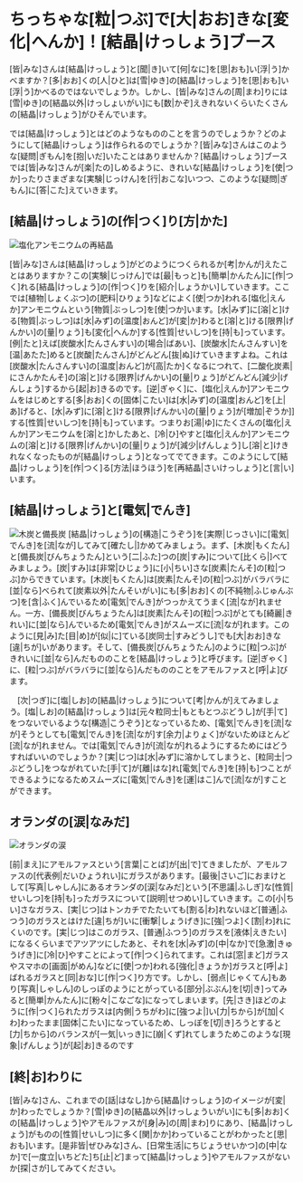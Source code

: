 # ちっちゃな[粒|つぶ]で[大|おお]きな[変化|へんか]！[結晶|けっしょう]ブース

[皆|みな]さんは[結晶|けっしょう]と[聞|き]いて[何|なに]を[思|おも]い[浮|う]かべますか？[多|おお]くの[人|ひと]は[雪|ゆき]の[結晶|けっしょう]を[思|おも]い[浮|う]かべるのではないでしょうか。しかし、[皆|みな]さんの[周|まわ]りには[雪|ゆき]の[結晶以外|けっしょいがい]にも[数|かぞ]えきれないくらいたくさんの[結晶|けっしょう]がひそんでいます。

では[結晶|けっしょう]とはどのようなもののことを言うのでしょうか？どのようにして[結晶|けっしょう]は作られるのでしょうか？[皆|みな]さんはこのような[疑問|ぎもん]を[抱|いだ]いたことはありませんか？[結晶|けっしょう]ブースでは[皆|みな]さんが[楽|たの]しめるように、きれいな[結晶|けっしょう]を[使|つか]ったりさまざまな[実験|じっけん]を[行|おこな]いつつ、このような[疑問|ぎもん]に[答|こた]えていきます。

## [結晶|けっしょう]の[作|つく]り[方|かた]

![塩化アンモニウムの再結晶](/img/crystal/再結晶.jpg)

[皆|みな]さんは[結晶|けっしょう]がどのようにつくられるか[考|かんが]えたことはありますか？この[実験|じっけん]では[最|もっと]も[簡単|かんたん]に[作|つく]れる[結晶|けっしょう]の[作|つく]りを[紹介|しょうかい]していきます。ここでは[植物|しょくぶつ]の[肥料|ひりょう]などによく[使|つか]われる[塩化|えんか]アンモニウムという[物質|ぶっしつ]を[使|つか]います。[水|みず]に[溶|と]ける[物質|ぶっしつ]は[水|みず]の[温度|おんど]が[変|か]わると[溶|と]ける[限界|げんかい]の[量|りょう]も[変化|へんか]する[性質|せいしつ]を[持|も]っています。[例|たと]えば[炭酸水|たんさんすい]の[場合|ばあい]、[炭酸水|たんさんすい]を[温|あたた]めると[炭酸|たんさん]がどんどん[抜|ぬ]けていきますよね。これは[炭酸水|たんさんすい]の[温度|おんど]が[高|たか]くなるにつれて、[二酸化炭素|にさんかたんそ]の[溶|と]ける[限界|げんかい]の[量|りょう]がどんどん[減少|げんしょう]するから[起|お]きるのです。[逆|ぎゃく]に、[塩化|えんか]アンモニウムをはじめとする[多|おお]くの[固体|こたい]は[水|みず]の[温度|おんど]を[上|あ]げると、[水|みず]に[溶|と]ける[限界|げんかい]の[量|りょう]が[増加|ぞうか]]する[性質|せいしつ]を[持|も]っています。つまりお[湯|ゆ]にたくさんの[塩化|えんか]アンモニウムを[溶|と]かしたあと、[冷|ひ]やすと[塩化|えんか]アンモニウムの[溶|と]ける[限界|げんかい]の[量|りょう]が[減少|げんしょう]し[溶|と]けきれなくなったものが[結晶|けっしょう]となってでてきます。このようにして[結晶|けっしょう]を[作|つく]る[方法|ほうほう]を[再結晶|さいけっしょう]と[言|い]います。

## [結晶|けっしょう]と[電気|でんき]

![木炭と備長炭](/img/crystal/木炭と備長炭.jpg)
[結晶|けっしょう]の[構造|こうぞう]を[実際|じっさい]に[電気|でんき]を[流|なが]してみて[確たし|]かめてみましょう。まず、[木炭|もくたん]と[備長炭|びんちょうたん]という[二|ふた]つの[炭|すみ]について[比くら|]べてみましょう。[炭|すみ]は[非常|ひじょう]に[小|ちい]さな[炭素|たんそ]の[粒|つぶ]からできています。[木炭|もくたん]は[炭素|たんそ]の[粒|つぶ]がバラバラに[並|なら]べられて[炭素以外|たんそいがい]にも[多|おお]くの[不純物|ふじゅんぶつ]を[含|ふく]んでいるため[電気|でんき]がつっかえてうまく[流|なが]れません。一方、[備長炭|びんちょうたん]は[炭素|たんそ]の[粒|つぶ]がとても[綺麗|きれい]に[並|なら]んでいるため[電気|でんき]がスムーズに[流|なが]れます。このように[見|み]た[目|め]が[似|に]ている[炭同士|すみどうし]でも[大|おお]きな[違|ちが]いがあります。そして、[備長炭|びんちょうたん]のように[粒|つぶ]がきれいに[並|なら]んだもののことを[結晶|けっしょう]と呼びます。[逆|ぎゃく]に、[粒|つぶ]がバラバラに[並|なら]んだもののことをアモルファスと[呼|よ]びます。

　[次|つぎ]に[塩|しお]の[結晶|けっしょう]について[考|かんが]えてみましょう。[塩|しお]の[結晶|けっしょう]は[元々粒同士|もともとつぶどうし]が[手|て]をつないでいるような[構造|こうぞう]となっているため、[電気|でんき]を[流|なが]そうとしても[電気|でんき]を[流|なが]す[余力|よりょく]がないためほとんど[流|なが]れません。では[電気|でんき]が[流|なが]れるようにするためにはどうすればいいのでしょうか？[実|じつ]は[水|みず]に溶かしてしまうと、[粒同士|つぶどうし]をつながれていた[手|て]が[離|はな]れ[電気|でんき]を[持|も]つことができるようになるためスムーズに[電気|でんき]を[運|はこ]んで[流|なが]すことができます。

## オランダの[涙|なみだ]

![オランダの涙](/img/crystal/オランダの涙.jpg)

[前|まえ]にアモルファスという[言葉|ことば]が[出|で]てきましたが、アモルファスの[代表例|だいひょうれい]にガラスがあります。[最後|さいご]におまけとして[写真|しゃしん]にあるオランダの[涙|なみだ]という[不思議|ふしぎ]な[性質|せいしつ]を[持|も]ったガラスについて[説明|せつめい]していきます。この[小|ちい]さなガラス、[実|じつ]はトンカチでたたいても[割る|わ]れないほど[普通|ふつう]のガラスとはけた[違|ちが]いに[衝撃|しょうげき]に[強|つよ]く[割|わ]れにくいのです。[実|じつ]はこのガラス、[普通|ふつう]のガラスを[液体|えきたい]になるくらいまでアツアツにしたあと、それを[水|みず]の[中|なか]で[急激|きゅうげき]に[冷|ひ]やすことによって[作|つく]られてます。これは[窓|まど]ガラスやスマホの[画面|がめん]などに[使|つか]われる[強化|きょうか]ガラスと[呼|よ]ばれるガラスと[同|おな]じ[作|つく]り方です。しかし、[弱点|じゃくてん]もあり[写真|しゃしん]のしっぽのようにとがっている[部分|ぶぶん]を[切|き]ってみると[簡単|かんたん]に[粉々|こなごな]になってしまいます。[先|さき]ほどのように[作|つく]られたガラスは[内側|うちがわ]に[強つよ|]い[力|ちから]が[加|くわ]わったまま[固体|こたい]になっているため、しっぽを[切|き]ろうとすると[力|ちから]のバランスが[一気|いっき]に[崩|くず]れてしまうためこのような[現象|げんしょう]が[起|お]きるのです

## [終|お]わりに
[皆|みな]さん、これまでの[話|はなし]から[結晶|けっしょう]のイメージが[変|か]わったでしょうか？[雪|ゆき]の[結晶以外|けっしょういがい]にも[多|おお]くの[結晶|けっしょう]やアモルファスが[身|み]の[周|まわ]りにあり、[結晶|けっしょう]がものの[性質|せいしつ]に多く[関|かか]わっていることがわかったと[思|おも]います。[是非皆|ぜひみな]さん、[日常生活|にちじょうせいかつ]の[中|なか]で[一度立|いちどた]ち[止|ど]まって[結晶|けっしょう]やアモルファスがないか[探|さが]してみてください。

